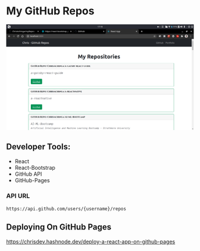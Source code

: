 # My GitHub Repos

![image](screenshort.png)

## Developer Tools:

- React
- React-Bootstrap
- GitHub API
- GitHub-Pages

### API URL

```
https://api.github.com/users/{username}/repos
```

## Deploying On GitHub Pages  


https://chrisdev.hashnode.dev/deploy-a-react-app-on-github-pages


 